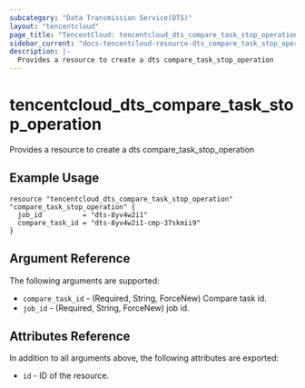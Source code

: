 ```yaml
---
subcategory: "Data Transmission Service(DTS)"
layout: "tencentcloud"
page_title: "TencentCloud: tencentcloud_dts_compare_task_stop_operation"
sidebar_current: "docs-tencentcloud-resource-dts_compare_task_stop_operation"
description: |-
  Provides a resource to create a dts compare_task_stop_operation
---
```


# tencentcloud_dts_compare_task_stop_operation

Provides a resource to create a dts compare_task_stop_operation

## Example Usage

```hcl
resource "tencentcloud_dts_compare_task_stop_operation" "compare_task_stop_operation" {
  job_id          = "dts-8yv4w2i1"
  compare_task_id = "dts-8yv4w2i1-cmp-37skmii9"
}
```

## Argument Reference

The following arguments are supported:

* `compare_task_id` - (Required, String, ForceNew) Compare task id.
* `job_id` - (Required, String, ForceNew) job id.

## Attributes Reference

In addition to all arguments above, the following attributes are exported:

* `id` - ID of the resource.



